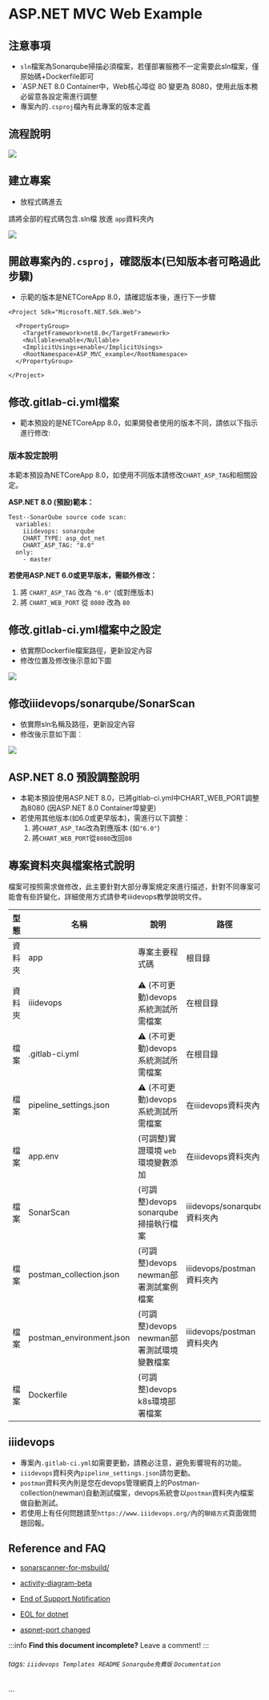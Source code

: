 # ASP.NET MVC Web Example

## 注意事項
* `sln`檔案為Sonarqube掃描必須檔案，若僅部署服務不一定需要此sln檔案，僅原始碼+Dockerfile即可
* `ASP.NET 8.0 Container中，Web核心埠從 80 變更為 8080，使用此版本務必留意各設定需進行調整
* 專案內的`.csproj`檔內有此專案的版本定義
 
## 流程說明
![](https://i.imgur.com/toASHDl.png)

## 建立專案
* 放程式碼進去

請將全部的程式碼包含.sln檔 放進 `app`資料夾內

![](https://i.imgur.com/gJtcs4m.png)

## 開啟專案內的`.csproj`，確認版本(已知版本者可略過此步驟)
- 示範的版本是NETCoreApp 8.0，請確認版本後，進行下一步驟
```
<Project Sdk="Microsoft.NET.Sdk.Web">

  <PropertyGroup>
    <TargetFramework>net8.0</TargetFramework>
    <Nullable>enable</Nullable>
    <ImplicitUsings>enable</ImplicitUsings>
    <RootNamespace>ASP_MVC_example</RootNamespace>
  </PropertyGroup>

</Project>
```

## 修改.gitlab-ci.yml檔案
- 範本預設的是NETCoreApp 8.0，如果開發者使用的版本不同，請依以下指示進行修改:

### 版本設定說明
本範本預設為NETCoreApp 8.0，如使用不同版本請修改`CHART_ASP_TAG`和相關設定。

**ASP.NET 8.0 (預設)範本：**
```
Test--SonarQube source code scan:
  variables:
    iiidevops: sonarqube
    CHART_TYPE: asp_dot_net
    CHART_ASP_TAG: "8.0"
  only:
    - master
```

**若使用ASP.NET 6.0或更早版本，需額外修改：**
1. 將 `CHART_ASP_TAG` 改為 `"6.0"` (或對應版本)
2. 將 `CHART_WEB_PORT` 從 `8080` 改為 `80`
## 修改.gitlab-ci.yml檔案中之設定
- 依實際Dockerfile檔案路徑，更新設定內容
- 修改位置及修改後示意如下圖

![](https://i.imgur.com/U1FpHV3.png)

## 修改iiidevops/sonarqube/SonarScan
- 依實際sln名稱及路徑，更新設定內容
- 修改後示意如下圖︰

![](https://i.imgur.com/DjEQaIc.png)


## ASP.NET 8.0 預設調整說明
- 本範本預設使用ASP.NET 8.0，已將gitlab-ci.yml中CHART_WEB_PORT調整為8080 (因ASP.NET 8.0 Container埠變更)
- 若使用其他版本(如6.0或更早版本)，需進行以下調整：
  1. 將`CHART_ASP_TAG`改為對應版本 (如`"6.0"`)
  2. 將`CHART_WEB_PORT`從`8080`改回`80`


## 專案資料夾與檔案格式說明
檔案可按照需求做修改，此主要針對大部分專案規定來進行描述，針對不同專案可能會有些許變化，詳細使用方式請參考iiidevops教學說明文件。

| 型態 | 名稱 | 說明 | 路徑 |
| --- | --- | --- | --- |
| 資料夾 | app | 專案主要程式碼 | 根目錄 |
| 資料夾 | iiidevops | :warning: (不可更動)devops系統測試所需檔案 | 在根目錄 |
| 檔案 | .gitlab-ci.yml | :warning: (不可更動)devops系統測試所需檔案 | 在根目錄 |
| 檔案 | pipeline_settings.json | :warning: (不可更動)devops系統測試所需檔案 | 在iiidevops資料夾內 |
| 檔案 | app.env | (可調整)實證環境 `web`環境變數添加 | 在iiidevops資料夾內 | 
| 檔案 | SonarScan | (可調整)devops sonarqube 掃描執行檔案 | iiidevops/sonarqube資料夾內 |
| 檔案 | postman_collection.json | (可調整)devops newman部署測試案例檔案 | iiidevops/postman資料夾內 |
| 檔案 | postman_environment.json | (可調整)devops newman部署測試環境變數檔案 | iiidevops/postman資料夾內 |
| 檔案 | Dockerfile | (可調整)devops k8s環境部署檔案 |  |

## iiidevops
* 專案內`.gitlab-ci.yml`如需要更動，請務必注意，避免影響現有的功能。
* `iiidevops`資料夾內`pipeline_settings.json`請勿更動。
* `postman`資料夾內則是您在devops管理網頁上的Postman-collection(newman)自動測試檔案，devops系統會以`postman`資料夾內檔案做自動測試。
* 若使用上有任何問題請至`https://www.iiidevops.org/`內的`聯絡方式`頁面做問題回報。

## Reference and FAQ

* [sonarscanner-for-msbuild/](https://docs.sonarqube.org/latest/analysis/scan/sonarscanner-for-msbuild/)
* [activity-diagram-beta](https://plantuml.com/zh/activity-diagram-beta)
<a name="my-anchor"></a>

* [End of Support Notification](https://docs.sonarsource.com/sonarqube/9.9/analyzing-source-code/scanners/sonarscanner-for-dotnet/)
* [EOL for dotnet](https://dotnet.microsoft.com/en-us/download/dotnet)
* [aspnet-port changed](https://learn.microsoft.com/zh-tw/dotnet/core/compatibility/containers/8.0/aspnet-port)

:::info
**Find this document incomplete?** Leave a comment!
:::

###### tags: `iiidevops Templates README` `Sonarqube免費版` `Documentation`

...
